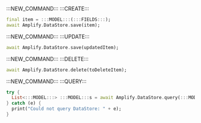 :::NEW_COMMAND:::
:::CREATE:::

```dart
final item = :::MODEL:::(:::FIELDS:::);
await Amplify.DataStore.save(item);
```

:::NEW_COMMAND:::
:::UPDATE:::

```dart
await Amplify.DataStore.save(updatedItem);
```

:::NEW_COMMAND:::
:::DELETE:::

```dart
await Amplify.DataStore.delete(toDeleteItem);
```

:::NEW_COMMAND:::
:::QUERY:::

```dart
try {
  List<:::MODEL:::> :::MODEL:::s = await Amplify.DataStore.query(:::MODEL:::.classType);
} catch (e) {
  print("Could not query DataStore: " + e);
}
```
